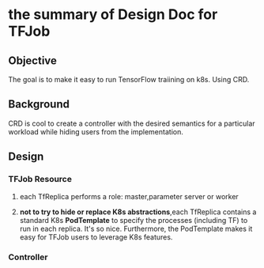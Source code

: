 # the summary of Design Doc for TFJob

## Objective

The goal is to make it easy to run TensorFlow traiining on k8s. Using CRD.

## Background

CRD is cool to create a controller with the desired semantics for a particular workload while hiding users from the implementation.

## Design

### TFJob Resource

1. each TfReplica performs a role: master,parameter server or worker

2. **not to try to hide or replace K8s abstractions**,each TfReplica contains a standard K8s **PodTemplate** to specify the processes (including TF) to run in each replica. It's so nice. Furthermore, the PodTemplate makes it easy for TFJob users to leverage K8s features.

### Controller

